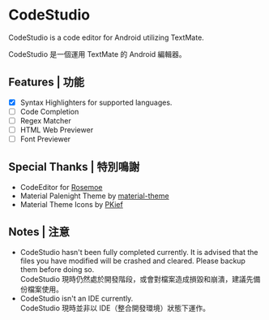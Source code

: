 # CodeStudio

CodeStudio is a code editor for Android utilizing TextMate.
<p>
CodeStudio 是一個運用 TextMate 的 Android 編輯器。

## Features | 功能
- [x] Syntax Highlighters for supported languages.
- [ ] Code Completion
- [ ] Regex Matcher
- [ ] HTML Web Previewer
- [ ] Font Previewer

## Special Thanks | 特別鳴謝
- CodeEditor for [Rosemoe](https://github.com/Rosemoe/sora-editor)
- Material Palenight Theme by [material-theme](https://github.com/material-theme/vsc-material-theme)
- Material Theme Icons by [PKief](https://github.com/PKief/vscode-material-icon-theme)

## Notes | 注意
- CodeStudio hasn't been fully completed currently. It is advised that the files you have modified will be crashed and cleared. Please backup them before doing so.
  <br>
  CodeStudio 現時仍然處於開發階段，或會對檔案造成損毀和崩潰，建議先備份檔案使用。
- CodeStudio isn't an IDE currently.
  <br>
  CodeStudio 現時並非以 IDE（整合開發環境）狀態下運作。
